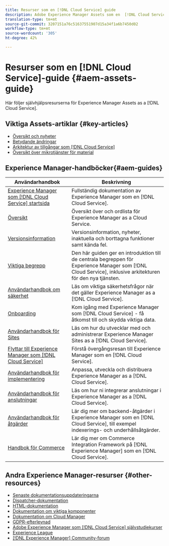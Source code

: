 ```yaml
---
title: Resurser som en [!DNL Cloud Service] guide
description: Adobe Experience Manager Assets som en  [!DNL Cloud Service] självhjälp- och dokumentationslänkar
translation-type: tm+mt
source-git-commit: 3207151a76c51637551907d15a34f1a6b7450d02
workflow-type: tm+mt
source-wordcount: '305'
ht-degree: 42%

---
```



# Resurser som en [!DNL Cloud Service]-guide {#aem-assets-guide}

Här följer självhjälpsresurserna för Experience Manager Assets as a [!DNL Cloud Service].

## Viktiga Assets-artiklar {#key-articles}

* [Översikt och nyheter](overview.md)
* [Betydande ändringar](/help/assets/assets-cloud-changes.md)
* [Arkitektur av tillgångar som [!DNL Cloud Service]](architecture.md)
* [Översikt över mikrotjänster för material](/help/assets/asset-microservices-overview.md)

## Experience Manager-handböcker{#aem-guides}

| Användarhandbok | Beskrivning |
|---|---|
| [Experience Manager som  [!DNL Cloud Service] startsida](/help/landing/home.md) | Fullständig dokumentation av Experience Manager som en [!DNL Cloud Service]. |
| [Översikt](/help/overview/home.md) | Översikt över och ordlista för Experience Manager as a Cloud Service. |
| [Versionsinformation](/help/release-notes/home.md) | Versionsinformation, nyheter, inaktuella och borttagna funktioner samt kända fel. |
| [Viktiga begrepp](/help/core-concepts/home.md) | Den här guiden ger en introduktion till de centrala begreppen för Experience Manager som [!DNL Cloud Service], inklusive arkitekturen för den nya tjänsten. |
| [Användarhandbok om säkerhet](/help/security/home.md) | Läs om viktiga säkerhetsfrågor när det gäller Experience Manager as a [!DNL Cloud Service]. |
| [Onboarding](/help/onboarding/home.md) | Kom igång med Experience Manager som [!DNL Cloud Service] - få åtkomst till och skydda viktiga data. |
| [Användarhandbok för Sites](/help/sites-cloud/home.md) | Läs om hur du utvecklar med och administrerar Experience Manager Sites as a [!DNL Cloud Service]. |
| [Flyttar till Experience Manager som [!DNL Cloud Service]](/help/move-to-cloud-service/home.md) | Förstå övergångsresan till Experience Manager som en [!DNL Cloud Service]. |
| [Användarhandbok för implementering](/help/implementing/home.md) | Anpassa, utveckla och distribuera Experience Manager as a [!DNL Cloud Service]. |
| [Användarhandbok för anslutningar](/help/connectors/home.md) | Läs om hur ni integrerar anslutningar i Experience Manager as a [!DNL Cloud Service]. |
| [Användarhandbok för åtgärder](/help/operations/home.md) | Lär dig mer om backend-åtgärder i Experience Manager som en [!DNL Cloud Service], till exempel indexerings- och underhållsåtgärder. |
| [Handbok för Commerce](/help/commerce-cloud/home.md) | Lär dig mer om Commerce Integration Framework på [!DNL Experience Manager] som en [!DNL Cloud Service]. |

## Andra Experience Manager-resurser {#other-resources}

* [Senaste dokumentationsuppdateringarna](https://experienceleague.adobe.com/docs/experience-manager-release-information/aem-release-updates/doc-updates/documentation-updates.html#aem-as-a-cloud-service)
* [Dispatcher-dokumentation](/help/implementing/dispatcher/overview.md)
* [HTML-dokumentation](https://experienceleague.adobe.com/docs/experience-manager-htl/using/overview.html)
* [Dokumentation om viktiga komponenter](https://experienceleague.adobe.com/docs/experience-manager-core-components/using/introduction.html)
* [Dokumentation om Cloud Manager](https://experienceleague.adobe.com/docs/experience-manager-cloud-manager/using/introduction-to-cloud-manager.html)
* [GDPR-efterlevnad](/help/onboarding/data-privacy-and-protection-readiness/aem-readiness.md)
* [Adobe Experience Manager som  [!DNL Cloud Service] självstudiekurser](https://experienceleague.adobe.com/docs/experience-manager-learn/cloud-service/overview.html)
* [Experience League](https://experienceleague.adobe.com/?promoid=K42KVXHD&amp;mv=other#recommended/solutions/experience-manager)
* [[!DNL Experience Manager] Community-forum](https://experienceleaguecommunities.adobe.com/t5/adobe-experience-manager/ct-p/adobe-experience-manager-community)
